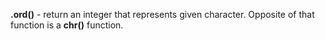 


  
**.ord()** - return an integer that represents given character. Opposite of that function is a **chr()** function.